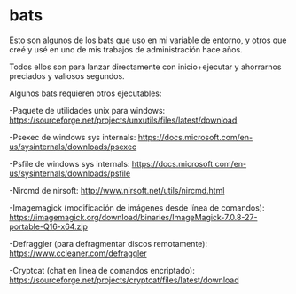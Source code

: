 # bats

Esto son algunos de los bats que uso en mi variable de entorno,
y otros que creé y usé en uno de mis trabajos de administración hace años.

Todos ellos son para lanzar directamente con inicio+ejecutar y ahorrarnos preciados y valiosos segundos.

Algunos bats requieren otros ejecutables:

-Paquete de utilidades unix para windows:
https://sourceforge.net/projects/unxutils/files/latest/download

-Psexec de windows sys internals:
https://docs.microsoft.com/en-us/sysinternals/downloads/psexec

-Psfile de windows sys internals:
https://docs.microsoft.com/en-us/sysinternals/downloads/psfile

-Nircmd de nirsoft:
http://www.nirsoft.net/utils/nircmd.html

-Imagemagick (modificación de imágenes desde línea de comandos):
https://imagemagick.org/download/binaries/ImageMagick-7.0.8-27-portable-Q16-x64.zip

-Defraggler (para defragmentar discos remotamente):
https://www.ccleaner.com/defraggler

-Cryptcat (chat en línea de comandos encriptado):
https://sourceforge.net/projects/cryptcat/files/latest/download